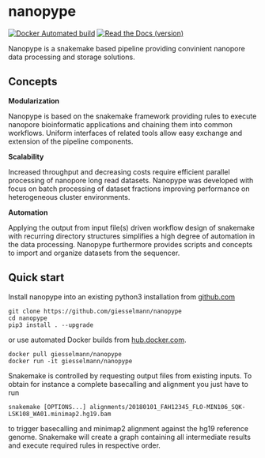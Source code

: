 # nanopype 

[![Docker Automated build](https://img.shields.io/docker/automated/giesselmann/nanopype.svg)](https://hub.docker.com/r/giesselmann/nanopype/) [![Read the Docs (version)](https://img.shields.io/readthedocs/nanopype/development.svg)](https://nanopype.readthedocs.io/en/development/)

Nanopype is a snakemake based pipeline providing convinient nanopore data processing and storage solutions.
	
## Concepts

**Modularization**

Nanopype is based on the snakemake framework providing rules to execute nanopore bioinformatic applications and chaining them into common workflows. Uniform interfaces of related tools allow easy exchange and extension of the pipeline components.

**Scalability**

Increased throughput and decreasing costs require efficient parallel processing of nanopore long read datasets. Nanopype was developed with focus on batch processing of dataset fractions improving performance on heterogeneous cluster environments.

**Automation**

Applying the output from input file(s) driven workflow design of snakemake with recurring directory structures simplifies a high degree of automation in the data processing. Nanopype furthermore provides scripts and concepts to import and organize datasets from the sequencer.

## Quick start

Install nanopype into an existing python3 installation from [github.com](https://github.com/giesselmann/nanopype/) 

    git clone https://github.com/giesselmann/nanopype
    cd nanopype
    pip3 install . --upgrade

or use automated Docker builds from [hub.docker.com](https://hub.docker.com/r/giesselmann/nanopype/).

    docker pull giesselmann/nanopype
    docker run -it giesselmann/nanopype

Snakemake is controlled by requesting output files from existing inputs. To obtain for instance a complete basecalling and alignment you just have to run

    snakemake [OPTIONS...] alignments/20180101_FAH12345_FLO-MIN106_SQK-LSK108_WA01.minimap2.hg19.bam
    
to trigger basecalling and minimap2 alignment against the hg19 reference genome. Snakemake will create a graph containing all intermediate results and execute required rules in respective order.

